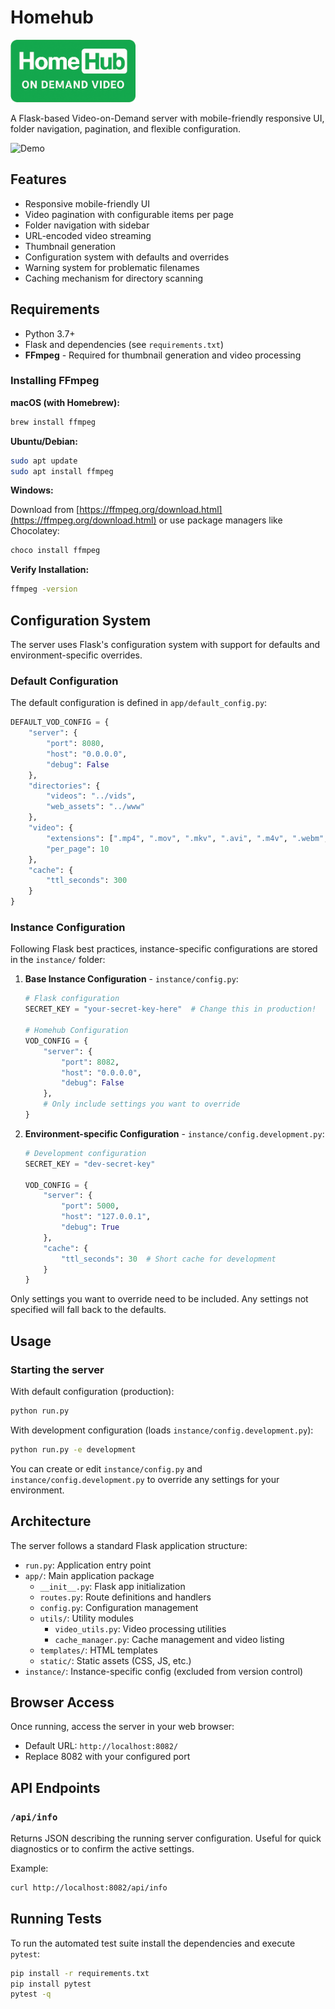 # Homehub

<img src="app/static/homehub.png" alt="HomeHub Logo" width="200" height="100" />

A Flask-based Video-on-Demand server with mobile-friendly responsive UI, folder navigation, pagination, and flexible configuration.

![Demo](https://bomjkolyadun.github.io/HomeHub/demo.gif)

## Features

- Responsive mobile-friendly UI
- Video pagination with configurable items per page
- Folder navigation with sidebar
- URL-encoded video streaming
- Thumbnail generation
- Configuration system with defaults and overrides
- Warning system for problematic filenames
- Caching mechanism for directory scanning

## Requirements

- Python 3.7+
- Flask and dependencies (see `requirements.txt`)
- **FFmpeg** - Required for thumbnail generation and video processing

### Installing FFmpeg

**macOS (with Homebrew):**

```bash
brew install ffmpeg
```

**Ubuntu/Debian:**

```bash
sudo apt update
sudo apt install ffmpeg
```

**Windows:**

Download from [https://ffmpeg.org/download.html](https://ffmpeg.org/download.html) or use package managers like Chocolatey:

```bash
choco install ffmpeg
```

**Verify Installation:**

```bash
ffmpeg -version
```

## Configuration System

The server uses Flask's configuration system with support for defaults and environment-specific overrides.

### Default Configuration

The default configuration is defined in `app/default_config.py`:

```python
DEFAULT_VOD_CONFIG = {
    "server": {
        "port": 8080,
        "host": "0.0.0.0",
        "debug": False
    },
    "directories": {
        "videos": "../vids",
        "web_assets": "../www"
    },
    "video": {
        "extensions": [".mp4", ".mov", ".mkv", ".avi", ".m4v", ".webm", ".flv", ".wmv"],
        "per_page": 10
    },
    "cache": {
        "ttl_seconds": 300
    }
}
```

### Instance Configuration

Following Flask best practices, instance-specific configurations are stored in the `instance/` folder:

1. **Base Instance Configuration** - `instance/config.py`:

   ```python
   # Flask configuration
   SECRET_KEY = "your-secret-key-here"  # Change this in production!
   
   # Homehub Configuration
   VOD_CONFIG = {
       "server": {
           "port": 8082,
           "host": "0.0.0.0",
           "debug": False
       },
       # Only include settings you want to override
   }
   ```

2. **Environment-specific Configuration** - `instance/config.development.py`:

   ```python
   # Development configuration
   SECRET_KEY = "dev-secret-key"
   
   VOD_CONFIG = {
       "server": {
           "port": 5000,
           "host": "127.0.0.1",
           "debug": True
       },
       "cache": {
           "ttl_seconds": 30  # Short cache for development
       }
   }
   ```

Only settings you want to override need to be included. Any settings not specified will fall back to the defaults.

## Usage

### Starting the server

With default configuration (production):

```bash
python run.py
```

With development configuration (loads `instance/config.development.py`):

```bash
python run.py -e development
```

You can create or edit `instance/config.py` and `instance/config.development.py` to override any settings for your environment.

## Architecture

The server follows a standard Flask application structure:

- `run.py`: Application entry point
- `app/`: Main application package
  - `__init__.py`: Flask app initialization
  - `routes.py`: Route definitions and handlers
  - `config.py`: Configuration management
  - `utils/`: Utility modules
    - `video_utils.py`: Video processing utilities
    - `cache_manager.py`: Cache management and video listing
  - `templates/`: HTML templates
  - `static/`: Static assets (CSS, JS, etc.)
- `instance/`: Instance-specific config (excluded from version control)

## Browser Access

Once running, access the server in your web browser:

- Default URL: `http://localhost:8082/`
- Replace 8082 with your configured port

## API Endpoints

### `/api/info`

Returns JSON describing the running server configuration. Useful for quick
diagnostics or to confirm the active settings.

Example:

```bash
curl http://localhost:8082/api/info
```

## Running Tests

To run the automated test suite install the dependencies and execute `pytest`:

```bash
pip install -r requirements.txt
pip install pytest
pytest -q
```
